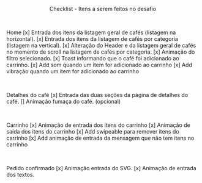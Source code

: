 <p align="center">Checklist - Itens a serem feitos no desafio</p>

</br>

<span>Home</span>
[x] Entrada dos itens da listagem geral de cafés (listagem na horizontal).
[x] Entrada dos itens da listagem de cafés por categoria (listagem na vertical).
[x] Alteração do Header e da listagem geral de cafés no momento de scroll na listagem de cafés por categoria.
[x] Animação do filtro selecionado.
[x] Toast informando que o café foi adicionado ao carrinho.
[x] Add som quando um item for adicionado ao carrinho
[x] Add vibração quando um item for adicionado ao carrinho

</br>

<span>Detalhes do café</span>
[x] Entrada das duas seções da página de detalhes do café.
[] Animação fumaça do café. (opcional)

</br>

<span>Carrinho</span>
[x] Animação de entrada dos itens do carrinho
[x] Animação de saída dos itens do carrinho
[x] Add swipeable para remover itens do carrinho
[x] Add animação de entrada da mensagem que não tem itens no carrinho

</br>

<span>Pedido confirmado</span>
[x] Animação entrada do SVG.
[x] Animação de entrada dos textos.